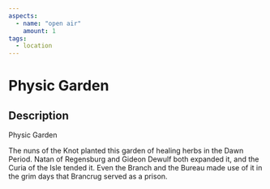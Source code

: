 ```yaml
---
aspects: 
  - name: "open air"
    amount: 1
tags:
  - location
---
```


# Physic Garden

## Description
Physic Garden

The nuns of the Knot planted this garden of healing herbs in the Dawn Period. Natan of Regensburg and Gideon Dewulf both expanded it, and the Curia of the Isle tended it. Even the Branch and the Bureau made use of it in the grim days that Brancrug served as a prison.